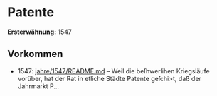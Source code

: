 # Patente

**Ersterwähnung:** 1547

## Vorkommen
- 1547: [jahre/1547/README.md](../jahre/1547/README.md) – Weil die beſhwerlihen Kriegsläufe vorüber, hat der
Rat in etliche Städte Patente geſchi>t, daß der Jahrmarkt
P...
